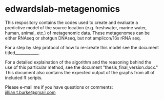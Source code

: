 # edwardslab-metagenomics
This respository contains the codes used to create and evaluate a predictive model of the source location (e.g. freshwater, marine water, human, animal, etc.) of metagenomic data. These metagenomes can be either RNAseq or shotgun DNAseq, but not amplicon/16s rRNA seq. 


For a step by step protocol of how to re-create this model see the document titled____________.

For a detailed explaination of the algorithm and the reasoning behind the use of this particular method, see the document "thesis_final_version.docx." This document also contains the expected output of the graphs from all of included R scripts. 

Please e-mail me if you have questions or comments: jillian.t.burke@gmail.com





